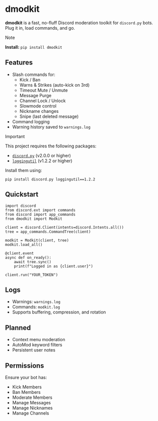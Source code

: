# dmodkit

**dmodkit** is a fast, no-fluff Discord moderation toolkit for `discord.py` bots. Plug it in, load commands, and go.

> [!NOTE]
> **Install:**
> `pip install dmodkit`

## Features

- Slash commands for:
  - Kick / Ban
  - Warns & Strikes (auto-kick on 3rd)
  - Timeout Mute / Unmute
  - Message Purge
  - Channel Lock / Unlock
  - Slowmode control
  - Nickname changes
  - Snipe (last deleted message)
- Command logging
- Warning history saved to `warnings.log`

> [!IMPORTANT]
>
> This project requires the following packages:
>
> - [`discord.py`](https://pypi.org/project/discord.py/) (v2.0.0 or higher)
> - [`loggingutil`](https://github.com/mochathehuman/loggingutil) (v1.2.2 or higher)
>
> Install them using:
>
> `pip install discord.py loggingutil==1.2.2`

## Quickstart

```
import discord
from discord.ext import commands
from discord import app_commands
from dmodkit import Modkit

client = discord.Client(intents=discord.Intents.all())
tree = app_commands.CommandTree(client)

modkit = Modkit(client, tree)
modkit.load_all()

@client.event
async def on_ready():
    await tree.sync()
    print(f"Logged in as {client.user}")

client.run("YOUR_TOKEN")
```

## Logs

- Warnings: `warnings.log`
- Commands: `modkit.log`
- Supports buffering, compression, and rotation

## Planned

- Context menu moderation
- AutoMod keyword filters
- Persistent user notes

## Permissions

Ensure your bot has:

- Kick Members
- Ban Members
- Moderate Members
- Manage Messages
- Manage Nicknames
- Manage Channels